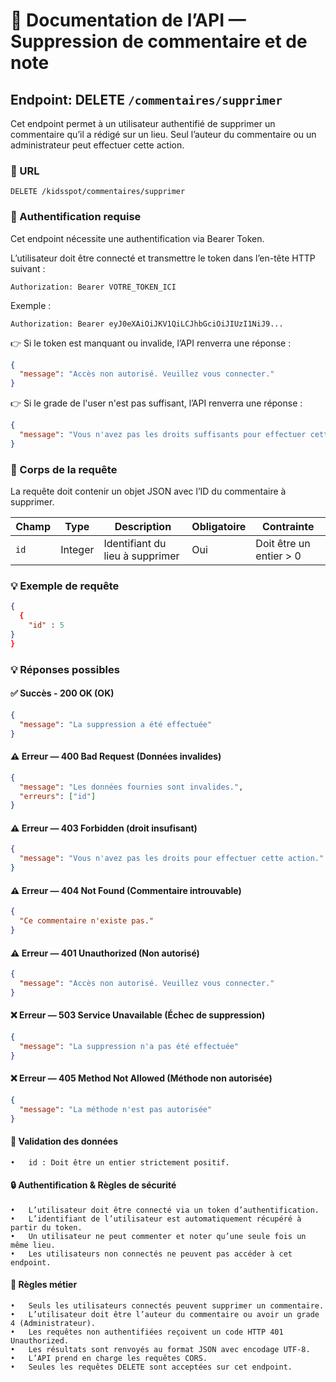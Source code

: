 # 📌 Documentation de l’API — Suppression de commentaire et de note

## Endpoint: DELETE `/commentaires/supprimer`

Cet endpoint permet à un utilisateur authentifié de supprimer un commentaire qu’il a rédigé sur un lieu.
Seul l’auteur du commentaire ou un administrateur peut effectuer cette action.

### 🧭 URL

```
DELETE /kidsspot/commentaires/supprimer
```

### 🔐 Authentification requise

Cet endpoint nécessite une authentification via Bearer Token.

L’utilisateur doit être connecté et transmettre le token dans l’en-tête HTTP suivant :

```
Authorization: Bearer VOTRE_TOKEN_ICI
```
Exemple :
```
Authorization: Bearer eyJ0eXAiOiJKV1QiLCJhbGciOiJIUzI1NiJ9...
```
👉 Si le token est manquant ou invalide, l’API renverra une réponse :
```json
{
  "message": "Accès non autorisé. Veuillez vous connecter."
}
```
👉 Si le grade de l'user n'est pas suffisant, l’API renverra une réponse :
```json
{
  "message": "Vous n'avez pas les droits suffisants pour effectuer cette action."
}
```

### 💾 Corps de la requête

La requête doit contenir un objet JSON avec l’ID du commentaire à supprimer.

| Champ           | Type    | Description                           | Obligatoire | Contrainte |
|-----------------|---------|---------------------------------------|-------------|-----|
| `id     `       | Integer | Identifiant du lieu à supprimer | Oui | Doit être un entier > 0 |

### 💡 Exemple de requête

```json
{
  {
    "id" : 5
}
}
```

### 💡 Réponses possibles

#### ✅ Succès - 200 OK (OK)

```json
{
  "message": "La suppression a été effectuée"
}
```

#### ⚠️ Erreur — 400 Bad Request (Données invalides)

```json
{
  "message": "Les données fournies sont invalides.",
  "erreurs": ["id"]
}
```

#### ⚠️ Erreur — 403 Forbidden (droit insufisant)

```json
{
  "message": "Vous n'avez pas les droits pour effectuer cette action."
}
```

#### ⚠️ Erreur — 404 Not Found (Commentaire introuvable)

```json
{
  "Ce commentaire n'existe pas."
}
```

#### ⚠️ Erreur — 401 Unauthorized (Non autorisé)

```json
{
  "message": "Accès non autorisé. Veuillez vous connecter."
}
```

#### ❌ Erreur — 503 Service Unavailable (Échec de suppression)

```json
{
  "message": "La suppression n'a pas été effectuée"
}
```

#### ❌ Erreur — 405 Method Not Allowed (Méthode non autorisée)

```json
{
  "message": "La méthode n'est pas autorisée"
}
```

#### 

#### 🧪 Validation des données

	•	id : Doit être un entier strictement positif.

#### 🔒 Authentification & Règles de sécurité

	•	L’utilisateur doit être connecté via un token d’authentification.
	•	L’identifiant de l’utilisateur est automatiquement récupéré à partir du token.
	•	Un utilisateur ne peut commenter et noter qu’une seule fois un même lieu.
	•	Les utilisateurs non connectés ne peuvent pas accéder à cet endpoint.

#### 📜 Règles métier

	•	Seuls les utilisateurs connectés peuvent supprimer un commentaire.
	•	L’utilisateur doit être l’auteur du commentaire ou avoir un grade 4 (Administrateur).
	•	Les requêtes non authentifiées reçoivent un code HTTP 401 Unauthorized.
	•	Les résultats sont renvoyés au format JSON avec encodage UTF-8.
	•	L’API prend en charge les requêtes CORS.
	•	Seules les requêtes DELETE sont acceptées sur cet endpoint.
